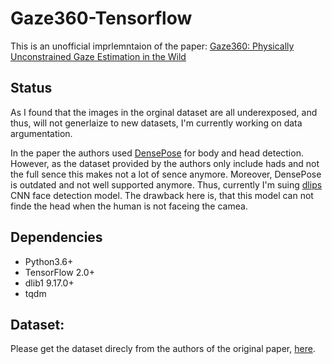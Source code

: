 # Gaze360-Tensorflow

This is an unofficial imprlemntaion of the paper: [Gaze360: Physically Unconstrained Gaze Estimation in the Wild](http://gaze360.csail.mit.edu/)

## Status

As I found that the images in the orginal dataset are all underexposed, and thus, will not generlaize to new datasets, I'm currently working on data argumentation. 

In the paper the authors used [DensePose](https://github.com/facebookresearch/Densepose) for body and head detection. However, as the dataset provided by the authors only include hads and not the full sence this makes not a lot of sence anymore. Moreover, DensePose is outdated and not well supported anymore. Thus, currently I'm suing [dlips](http://dlib.net/python/index.html) CNN face detection model. The drawback here is, that this model can not finde the head when the human is not faceing the camea.

## Dependencies
* Python3.6+
* TensorFlow 2.0+
* dlib1 9.17.0+
* tqdm


## Dataset:
Please get the dataset direcly from the authors of the original paper, [here](http://gaze360.csail.mit.edu/download.php).
